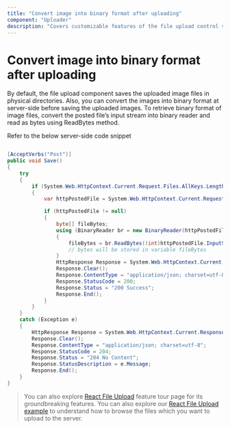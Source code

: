 ```yaml
---
title: "Convert image into binary format after uploading"
component: "Uploader"
description: "Covers customizable features of the file upload control such as a preview image, invisible upload, progress bar, sort the file list and more."
---
```


# Convert image into binary format after uploading

By default, the file upload component saves the uploaded image files in physical directories. Also, you can convert the images into binary format at server-side before saving the uploaded images.
To retrieve binary format of image files, convert the posted file’s input stream into binary reader and read as bytes using ReadBytes method.

Refer to the below server-side code snippet

``` csharp

[AcceptVerbs("Post")]
public void Save()
{
    try
    {
        if (System.Web.HttpContext.Current.Request.Files.AllKeys.Length > 0)
        {
            var httpPostedFile = System.Web.HttpContext.Current.Request.Files["UploadFiles"];

            if (httpPostedFile != null)
            {
                byte[] fileBytes;
                using (BinaryReader br = new BinaryReader(httpPostedFile.InputStream))
                {
                    fileBytes = br.ReadBytes((int)httpPostedFile.InputStream.Length);
                    // bytes will be stored in variable fileBytes
                }
                HttpResponse Response = System.Web.HttpContext.Current.Response;
                Response.Clear();
                Response.ContentType = "application/json; charset=utf-8";
                Response.StatusCode = 200;
                Response.Status = "200 Success";
                Response.End();
            }
        }
    }
    catch (Exception e)
    {
        HttpResponse Response = System.Web.HttpContext.Current.Response;
        Response.Clear();
        Response.ContentType = "application/json; charset=utf-8";
        Response.StatusCode = 204;
        Response.Status = "204 No Content";
        Response.StatusDescription = e.Message;
        Response.End();
    }
}

```

>You can also explore [React File Upload](https://www.syncfusion.com/react-ui-components/react-file-upload) feature tour page for its groundbreaking features. You can also explore our [React File Upload example](https://ej2.syncfusion.com/react/demos/#/material/uploader/default) to understand how to browse the files which you want to upload to the server.